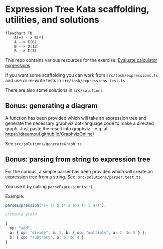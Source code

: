 # Expression Tree Kata scaffolding, utilities, and solutions

```mermaid
flowchart TD
    A[+] --> B[*]
    A --> C(6)
    B --> D(12)
    B --> E(3)

```

This repo contains various resources for the exercise: [Evaluate calculator expressions](https://www.notion.so/weareacademy/Evaluate-calculator-expressions-8ca6e97836dc42ba949a6e8b261378d3).

If you want some scaffolding you can work from `src/task/expressions.ts` and use or re-write tests in `src/task/expressions-test.ts`

There are also some solutions in `src/solutions`

## Bonus: generating a diagram

A function has been provided which will take an expression tree and generate the necessary graphviz dot-language code to make a directed graph. Just paste the result into graphviz - e.g. at https://dreampuf.github.io/GraphvizOnline/

See `src/solutions/generateGraph.ts`

## Bonus: parsing from string to expression tree

For the curious, a simple parser has been provided which will create an expression tree from a string. See: `src/solutions/parser.test.ts`

You use it by calling `parseExpression(str)`

Example:

```typescript
parseExpression("(+ (/ 5 (* 2 5)) (- 5 4))");

//should yield

{
  op: "add",
  a: { op: "divide", a: 5, b: { op: "multiply", a: 2, b: 5 } },
  b: { op: "subtract", a: 5, b: 4 },
}
```
